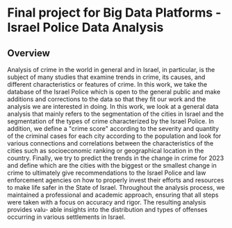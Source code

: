 # Final project for Big Data Platforms - Israel Police Data Analysis

## Overview
Analysis of crime in the world in general and in Israel, in particular, is the subject of many studies that examine trends in crime, its causes, and different characteristics or features of crime. In this work, we take the database of the Israel Police which is open to the general public and make additions and corrections to the data so that they fit our work and the analysis we are interested in doing.
In this work, we look at a general data analysis that mainly refers to the segmentation of the cities in Israel and the segmentation of the types of crime characterized by the Israel Police. In addition, we define a "crime score" according to the severity and quantity of the criminal cases for each city according to the population and look for various connections and correlations between the characteristics of the cities such as socioeconomic ranking or geographical location in the country.
Finally, we try to predict the trends in the change in crime for 2023 and define which are the cities with the biggest or the smallest change in crime to ultimately give recommendations to the Israel Police and law enforcement agencies on how to properly invest their efforts and resources to make life safer in the State of Israel.
Throughout the analysis process, we maintained a professional and academic approach, ensuring that all steps were taken with a focus on accuracy and rigor. The resulting analysis provides valu- able insights into the distribution and types of offenses occurring in various settlements in Israel.
